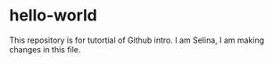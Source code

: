 # hello-world
This repository is for tutortial of Github intro.
I am Selina, I am making changes in this file.
